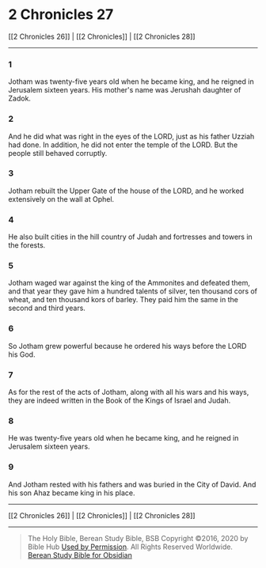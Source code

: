 # 2 Chronicles 27

[[2 Chronicles 26]] | [[2 Chronicles]] | [[2 Chronicles 28]]

---

### 1
Jotham was twenty-five years old when he became king, and he reigned in Jerusalem sixteen years. His mother's name was Jerushah daughter of Zadok.

### 2
And he did what was right in the eyes of the LORD, just as his father Uzziah had done. In addition, he did not enter the temple of the LORD. But the people still behaved corruptly.

### 3
Jotham rebuilt the Upper Gate of the house of the LORD, and he worked extensively on the wall at Ophel.

### 4
He also built cities in the hill country of Judah and fortresses and towers in the forests.

### 5
Jotham waged war against the king of the Ammonites and defeated them, and that year they gave him a hundred talents of silver, ten thousand cors of wheat, and ten thousand kors of barley. They paid him the same in the second and third years.

### 6
So Jotham grew powerful because he ordered his ways before the LORD his God.

### 7
As for the rest of the acts of Jotham, along with all his wars and his ways, they are indeed written in the Book of the Kings of Israel and Judah.

### 8
He was twenty-five years old when he became king, and he reigned in Jerusalem sixteen years.

### 9
And Jotham rested with his fathers and was buried in the City of David. And his son Ahaz became king in his place.

---

[[2 Chronicles 26]] | [[2 Chronicles]] | [[2 Chronicles 28]]

---

> The Holy Bible, Berean Study Bible, BSB
> Copyright &copy;2016, 2020 by Bible Hub
> [Used by Permission](https://berean.bible/terms.htm). All Rights Reserved Worldwide.
> [Berean Study Bible for Obsidian](https://github.com/gapmiss/berean-study-bible-for-obsidian)

